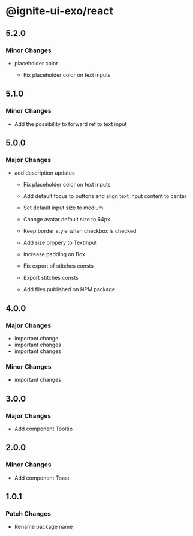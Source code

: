 # @ignite-ui-exo/react

## 5.2.0

### Minor Changes

- placeholder color

  - Fix placeholder color on text inputs

## 5.1.0

### Minor Changes

- Add the possibility to forward ref to text input

## 5.0.0

### Major Changes

- add description updates

  - Fix placeholder color on text inputs

  - Add default focus to buttons and align text input content to center

  - Set default input size to medium

  - Change avatar default size to 64px

  - Keep border style when checkbox is checked

  - Add size propery to TextInput

  - Increase padding on Box

  - Fix export of stitches consts

  - Export stitches consts

  - Add files published on NPM package

## 4.0.0

### Major Changes

- important change
- important changes
- important changes

### Minor Changes

- important changes

## 3.0.0

### Major Changes

- Add component Tooltip

## 2.0.0

### Minor Changes

- Add component Toast

## 1.0.1

### Patch Changes

- Rename package name
